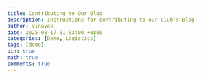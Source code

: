 ```yaml
---
title: Contributing to Our Blog
description: Instructions for contributing to our Club's Blog
author: vinayak
date: 2025-08-17 01:03:00 +0800
categories: [Demo, Logistics]
tags: [demo]
pin: true
math: true
comments: true
---
```

